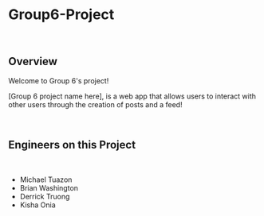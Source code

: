 # Group6-Project

<br>

## Overview

Welcome to Group 6's project!

[Group 6 project name here], is a web app that allows users to interact with other users through the creation of posts and a feed!

<br>

## Engineers on this Project
<br>

- Michael Tuazon
- Brian Washington
- Derrick Truong
- Kisha Onia
